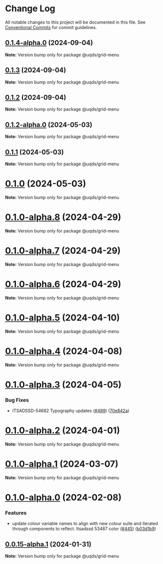 # Change Log

All notable changes to this project will be documented in this file.
See [Conventional Commits](https://conventionalcommits.org) for commit guidelines.

## [0.1.4-alpha.0](https://github.com/uq-its-ss/design-system/compare/@uqds/grid-menu@0.1.3...@uqds/grid-menu@0.1.4-alpha.0) (2024-09-04)

**Note:** Version bump only for package @uqds/grid-menu

## [0.1.3](https://github.com/uq-its-ss/design-system/compare/@uqds/grid-menu@0.1.2-alpha.0...@uqds/grid-menu@0.1.3) (2024-09-04)

**Note:** Version bump only for package @uqds/grid-menu

## [0.1.2](https://github.com/uq-its-ss/design-system/compare/@uqds/grid-menu@0.1.2-alpha.0...@uqds/grid-menu@0.1.2) (2024-09-04)

**Note:** Version bump only for package @uqds/grid-menu

## [0.1.2-alpha.0](https://github.com/uq-its-ss/design-system/compare/@uqds/grid-menu@0.1.0-alpha.8...@uqds/grid-menu@0.1.2-alpha.0) (2024-05-03)

**Note:** Version bump only for package @uqds/grid-menu

## [0.1.1](https://github.com/uq-its-ss/design-system/compare/@uqds/grid-menu@0.1.0-alpha.8...@uqds/grid-menu@0.1.1) (2024-05-03)

**Note:** Version bump only for package @uqds/grid-menu

# [0.1.0](https://github.com/uq-its-ss/design-system/compare/@uqds/grid-menu@0.1.0-alpha.8...@uqds/grid-menu@0.1.0) (2024-05-03)

**Note:** Version bump only for package @uqds/grid-menu

# [0.1.0-alpha.8](https://github.com/uq-its-ss/design-system/compare/@uqds/grid-menu@0.1.0-alpha.7...@uqds/grid-menu@0.1.0-alpha.8) (2024-04-29)

**Note:** Version bump only for package @uqds/grid-menu

# [0.1.0-alpha.7](https://github.com/uq-its-ss/design-system/compare/@uqds/grid-menu@0.1.0-alpha.6...@uqds/grid-menu@0.1.0-alpha.7) (2024-04-29)

**Note:** Version bump only for package @uqds/grid-menu

# [0.1.0-alpha.6](https://github.com/uq-its-ss/design-system/compare/@uqds/grid-menu@0.1.0-alpha.5...@uqds/grid-menu@0.1.0-alpha.6) (2024-04-29)

**Note:** Version bump only for package @uqds/grid-menu

# [0.1.0-alpha.5](https://github.com/uq-its-ss/design-system/compare/@uqds/grid-menu@0.1.0-alpha.4...@uqds/grid-menu@0.1.0-alpha.5) (2024-04-10)

**Note:** Version bump only for package @uqds/grid-menu

# [0.1.0-alpha.4](https://github.com/uq-its-ss/design-system/compare/@uqds/grid-menu@0.1.0-alpha.3...@uqds/grid-menu@0.1.0-alpha.4) (2024-04-08)

**Note:** Version bump only for package @uqds/grid-menu

# [0.1.0-alpha.3](https://github.com/uq-its-ss/design-system/compare/@uqds/grid-menu@0.1.0-alpha.2...@uqds/grid-menu@0.1.0-alpha.3) (2024-04-05)

### Bug Fixes

- ITSADSSD-54682 Typography updates ([#489](https://github.com/uq-its-ss/design-system/issues/489)) ([70e842a](https://github.com/uq-its-ss/design-system/commit/70e842a1552cddc9c63452ae63bae91b380f420b))

# [0.1.0-alpha.2](https://github.com/uq-its-ss/design-system/compare/@uqds/grid-menu@0.1.0-alpha.1...@uqds/grid-menu@0.1.0-alpha.2) (2024-04-01)

**Note:** Version bump only for package @uqds/grid-menu

# [0.1.0-alpha.1](https://github.com/uq-its-ss/design-system/compare/@uqds/grid-menu@0.1.0-alpha.0...@uqds/grid-menu@0.1.0-alpha.1) (2024-03-07)

**Note:** Version bump only for package @uqds/grid-menu

# [0.1.0-alpha.0](https://github.com/uq-its-ss/design-system/compare/@uqds/grid-menu@0.0.15-alpha.1...@uqds/grid-menu@0.1.0-alpha.0) (2024-02-08)

### Features

- update colour variable names to align with new colour suite and iterated through components to reflect. Itsadssd 53487 color ([#445](https://github.com/uq-its-ss/design-system/issues/445)) ([b03d1b9](https://github.com/uq-its-ss/design-system/commit/b03d1b9a7944f4552750706b276405b0988abf90))

## [0.0.15-alpha.1](https://github.com/uq-its-ss/design-system/compare/@uqds/grid-menu@0.0.15-alpha.0...@uqds/grid-menu@0.0.15-alpha.1) (2024-01-31)

**Note:** Version bump only for package @uqds/grid-menu
